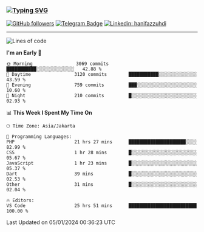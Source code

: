 ### [![Typing SVG](https://readme-typing-svg.herokuapp.com?font=lato&size=22&lines=Hi+There+👋)](https://git.io/typing-svg) 

[![GitHub followers](https://img.shields.io/github/followers/hanifazzuhdi?label=Follow&style=social)](https://github.com/hanifazzuhdi/?tab=follow) 
[![Telegram Badge](https://img.shields.io/badge/-hanif0198-blue?style=social&logo=telegram&link=https://www.t.me/hanif0198/)](https://www.t.me/hanif0198/) 
[![Linkedin: hanifazzuhdi](https://img.shields.io/badge/-hanifazzuhdi-blue?style=flat-square&logo=Linkedin&logoColor=white&link=https://www.linkedin.com/in/hanif-az-zuhdi-69688019b/)](https://www.linkedin.com/in/hanif-az-zuhdi-69688019b/) 

<hr/>

<!--START_SECTION:waka-->
![Lines of code](https://img.shields.io/badge/From%20Hello%20World%20I%27ve%20Written-41.5%20million%20lines%20of%20code-blue)

**I'm an Early 🐤** 

```text
🌞 Morning                3069 commits        ███████████░░░░░░░░░░░░░░   42.88 % 
🌆 Daytime                3120 commits        ███████████░░░░░░░░░░░░░░   43.59 % 
🌃 Evening                759 commits         ███░░░░░░░░░░░░░░░░░░░░░░   10.60 % 
🌙 Night                  210 commits         █░░░░░░░░░░░░░░░░░░░░░░░░   02.93 % 
```


📊 **This Week I Spent My Time On** 

```text
🕑︎ Time Zone: Asia/Jakarta

💬 Programming Languages: 
PHP                      21 hrs 27 mins      █████████████████████░░░░   82.99 % 
CSS                      1 hr 28 mins        █░░░░░░░░░░░░░░░░░░░░░░░░   05.67 % 
JavaScript               1 hr 23 mins        █░░░░░░░░░░░░░░░░░░░░░░░░   05.37 % 
Dart                     39 mins             █░░░░░░░░░░░░░░░░░░░░░░░░   02.53 % 
Other                    31 mins             █░░░░░░░░░░░░░░░░░░░░░░░░   02.04 % 

🔥 Editors: 
VS Code                  25 hrs 51 mins      █████████████████████████   100.00 % 
```


 Last Updated on 05/01/2024 00:36:23 UTC
<!--END_SECTION:waka-->
